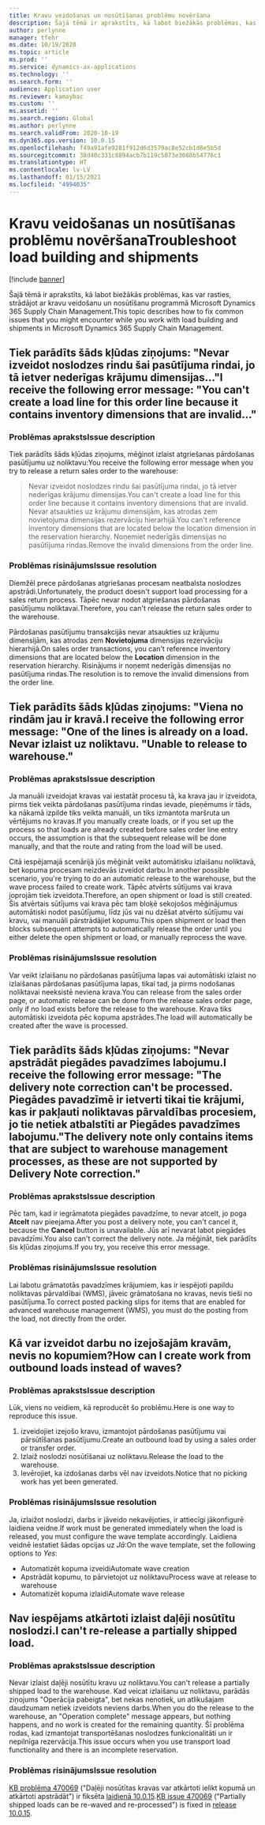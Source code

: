 ```yaml
---
title: Kravu veidošanas un nosūtīšanas problēmu novēršana
description: Šajā tēmā ir aprakstīts, kā labot biežākās problēmas, kas var rasties, strādājot ar kravu veidošanu un nosūtīšanu programmā Microsoft Dynamics 365 Supply Chain Management.
author: perlynne
manager: tfehr
ms.date: 10/19/2020
ms.topic: article
ms.prod: ''
ms.service: dynamics-ax-applications
ms.technology: ''
ms.search.form: ''
audience: Application user
ms.reviewer: kamaybac
ms.custom: ''
ms.assetid: ''
ms.search.region: Global
ms.author: perlynne
ms.search.validFrom: 2020-10-19
ms.dyn365.ops.version: 10.0.15
ms.openlocfilehash: f49a91afe9281f912d6d3579ac8e52cb1d8e5b5d
ms.sourcegitcommit: 38d40c331c8894acb7b119c5073e3088b54776c1
ms.translationtype: HT
ms.contentlocale: lv-LV
ms.lasthandoff: 01/15/2021
ms.locfileid: "4994035"
---
```

# <a name="troubleshoot-load-building-and-shipments"></a><span data-ttu-id="5e902-103">Kravu veidošanas un nosūtīšanas problēmu novēršana</span><span class="sxs-lookup"><span data-stu-id="5e902-103">Troubleshoot load building and shipments</span></span>

[!include [banner](../includes/banner.md)]

<span data-ttu-id="5e902-104">Šajā tēmā ir aprakstīts, kā labot biežākās problēmas, kas var rasties, strādājot ar kravu veidošanu un nosūtīšanu programmā Microsoft Dynamics 365 Supply Chain Management.</span><span class="sxs-lookup"><span data-stu-id="5e902-104">This topic describes how to fix common issues that you might encounter while you work with load building and shipments in Microsoft Dynamics 365 Supply Chain Management.</span></span>

## <a name="i-receive-the-following-error-message-you-cant-create-a-load-line-for-this-order-line-because-it-contains-inventory-dimensions-that-are-invalid"></a><span data-ttu-id="5e902-105">Tiek parādīts šāds kļūdas ziņojums: "Nevar izveidot noslodzes rindu šai pasūtījuma rindai, jo tā ietver nederīgas krājumu dimensijas..."</span><span class="sxs-lookup"><span data-stu-id="5e902-105">I receive the following error message: "You can't create a load line for this order line because it contains inventory dimensions that are invalid..."</span></span>

### <a name="issue-description"></a><span data-ttu-id="5e902-106">Problēmas apraksts</span><span class="sxs-lookup"><span data-stu-id="5e902-106">Issue description</span></span>

<span data-ttu-id="5e902-107">Tiek parādīts šāds kļūdas ziņojums, mēģinot izlaist atgriešanas pārdošanas pasūtījumu uz noliktavu:</span><span class="sxs-lookup"><span data-stu-id="5e902-107">You receive the following error message when you try to release a return sales order to the warehouse:</span></span>

> <span data-ttu-id="5e902-108">Nevar izveidot noslodzes rindu šai pasūtījuma rindai, jo tā ietver nederīgas krājumu dimensijas.</span><span class="sxs-lookup"><span data-stu-id="5e902-108">You can't create a load line for this order line because it contains inventory dimensions that are invalid.</span></span> <span data-ttu-id="5e902-109">Nevar atsaukties uz krājumu dimensijām, kas atrodas zem novietojuma dimensijas rezervāciju hierarhijā.</span><span class="sxs-lookup"><span data-stu-id="5e902-109">You can't reference inventory dimensions that are located below the location dimension in the reservation hierarchy.</span></span> <span data-ttu-id="5e902-110">Noņemiet nederīgās dimensijas no pasūtījuma rindas.</span><span class="sxs-lookup"><span data-stu-id="5e902-110">Remove the invalid dimensions from the order line.</span></span>

### <a name="issue-resolution"></a><span data-ttu-id="5e902-111">Problēmas risinājums</span><span class="sxs-lookup"><span data-stu-id="5e902-111">Issue resolution</span></span>

<span data-ttu-id="5e902-112">Diemžēl prece pārdošanas atgriešanas procesam neatbalsta noslodzes apstrādi.</span><span class="sxs-lookup"><span data-stu-id="5e902-112">Unfortunately, the product doesn't support load processing for a sales return process.</span></span> <span data-ttu-id="5e902-113">Tāpēc nevar nodot atgriešanas pārdošanas pasūtījumu noliktavai.</span><span class="sxs-lookup"><span data-stu-id="5e902-113">Therefore, you can't release the return sales order to the warehouse.</span></span>

<span data-ttu-id="5e902-114">Pārdošanas pasūtījumu transakcijās nevar atsaukties uz krājumu dimensijām, kas atrodas zem **Novietojuma** dimensijas rezervāciju hierarhijā.</span><span class="sxs-lookup"><span data-stu-id="5e902-114">On sales order transactions, you can't reference inventory dimensions that are located below the **Location** dimension in the reservation hierarchy.</span></span> <span data-ttu-id="5e902-115">Risinājums ir noņemt nederīgās dimensijas no pasūtījuma rindas.</span><span class="sxs-lookup"><span data-stu-id="5e902-115">The resolution is to remove the invalid dimensions from the order line.</span></span>

## <a name="i-receive-the-following-error-message-one-of-the-lines-is-already-on-a-load-unable-to-release-to-warehouse"></a><span data-ttu-id="5e902-116">Tiek parādīts šāds kļūdas ziņojums: "Viena no rindām jau ir kravā.</span><span class="sxs-lookup"><span data-stu-id="5e902-116">I receive the following error message: "One of the lines is already on a load.</span></span> <span data-ttu-id="5e902-117">Nevar izlaist uz noliktavu. "</span><span class="sxs-lookup"><span data-stu-id="5e902-117">Unable to release to warehouse."</span></span>

### <a name="issue-description"></a><span data-ttu-id="5e902-118">Problēmas apraksts</span><span class="sxs-lookup"><span data-stu-id="5e902-118">Issue description</span></span>

<span data-ttu-id="5e902-119">Ja manuāli izveidojat kravas vai iestatāt procesu tā, ka krava jau ir izveidota, pirms tiek veikta pārdošanas pasūtījuma rindas ievade, pieņēmums ir tāds, ka nākamā izpilde tiks veikta manuāli, un tiks izmantota maršruta un vērtējums no kravas.</span><span class="sxs-lookup"><span data-stu-id="5e902-119">If you manually create loads, or if you set up the process so that loads are already created before sales order line entry occurs, the assumption is that the subsequent release will be done manually, and that the route and rating from the load will be used.</span></span>

<span data-ttu-id="5e902-120">Citā iespējamajā scenārijā jūs mēģināt veikt automātisku izlaišanu noliktavā, bet kopuma procesam neizdevās izveidot darbu.</span><span class="sxs-lookup"><span data-stu-id="5e902-120">In another possible scenario, you're trying to do an automatic release to the warehouse, but the wave process failed to create work.</span></span> <span data-ttu-id="5e902-121">Tāpēc atvērts sūtījums vai krava joprojām tiek izveidota.</span><span class="sxs-lookup"><span data-stu-id="5e902-121">Therefore, an open shipment or load is still created.</span></span> <span data-ttu-id="5e902-122">Šis atvērtais sūtījums vai krava pēc tam bloķē sekojošos mēģinājumus automātiski nodot pasūtījumu, līdz jūs vai nu dzēšat atvērto sūtījumu vai kravu, vai manuāli pārstrādājiet kopumu.</span><span class="sxs-lookup"><span data-stu-id="5e902-122">This open shipment or load then blocks subsequent attempts to automatically release the order until you either delete the open shipment or load, or manually reprocess the wave.</span></span>

### <a name="issue-resolution"></a><span data-ttu-id="5e902-123">Problēmas risinājums</span><span class="sxs-lookup"><span data-stu-id="5e902-123">Issue resolution</span></span>

<span data-ttu-id="5e902-124">Var veikt izlaišanu no pārdošanas pasūtījuma lapas vai automātiski izlaist no izlaišanas pārdošanas pasūtījuma lapas, tikai tad, ja pirms nodošanas noliktavai neeksistē neviena krava.</span><span class="sxs-lookup"><span data-stu-id="5e902-124">You can release from the sales order page, or automatic release can be done from the release sales order page, only if no load exists before the release to the warehouse.</span></span> <span data-ttu-id="5e902-125">Krava tiks automātiski izveidota pēc kopuma apstrādes.</span><span class="sxs-lookup"><span data-stu-id="5e902-125">The load will automatically be created after the wave is processed.</span></span>

## <a name="i-receive-the-following-error-message-the-delivery-note-correction-cant-be-processed-the-delivery-note-only-contains-items-that-are-subject-to-warehouse-management-processes-as-these-are-not-supported-by-delivery-note-correction"></a><span data-ttu-id="5e902-126">Tiek parādīts šāds kļūdas ziņojums: "Nevar apstrādāt piegādes pavadzīmes labojumu.</span><span class="sxs-lookup"><span data-stu-id="5e902-126">I receive the following error message: "The delivery note correction can't be processed.</span></span> <span data-ttu-id="5e902-127">Piegādes pavadzīmē ir ietverti tikai tie krājumi, kas ir pakļauti noliktavas pārvaldības procesiem, jo tie netiek atbalstīti ar Piegādes pavadzīmes labojumu."</span><span class="sxs-lookup"><span data-stu-id="5e902-127">The delivery note only contains items that are subject to warehouse management processes, as these are not supported by Delivery Note correction."</span></span>

### <a name="issue-description"></a><span data-ttu-id="5e902-128">Problēmas apraksts</span><span class="sxs-lookup"><span data-stu-id="5e902-128">Issue description</span></span>

<span data-ttu-id="5e902-129">Pēc tam, kad ir iegrāmatota piegādes pavadzīme, to nevar atcelt, jo poga **Atcelt** nav pieejama.</span><span class="sxs-lookup"><span data-stu-id="5e902-129">After you post a delivery note, you can't cancel it, because the **Cancel** button is unavailable.</span></span> <span data-ttu-id="5e902-130">Jūs arī nevarat labot piegādes pavadzīmi.</span><span class="sxs-lookup"><span data-stu-id="5e902-130">You also can't correct the delivery note.</span></span> <span data-ttu-id="5e902-131">Ja mēģināt, tiek parādīts šis kļūdas ziņojums.</span><span class="sxs-lookup"><span data-stu-id="5e902-131">If you try, you receive this error message.</span></span>

### <a name="issue-resolution"></a><span data-ttu-id="5e902-132">Problēmas risinājums</span><span class="sxs-lookup"><span data-stu-id="5e902-132">Issue resolution</span></span>

<span data-ttu-id="5e902-133">Lai labotu grāmatotās pavadzīmes krājumiem, kas ir iespējoti papildu noliktavas pārvaldībai (WMS), jāveic grāmatošana no kravas, nevis tieši no pasūtījuma.</span><span class="sxs-lookup"><span data-stu-id="5e902-133">To correct posted packing slips for items that are enabled for advanced warehouse management (WMS), you must do the posting from the load, not directly from the order.</span></span>

## <a name="how-can-i-create-work-from-outbound-loads-instead-of-waves"></a><span data-ttu-id="5e902-134">Kā var izveidot darbu no izejošajām kravām, nevis no kopumiem?</span><span class="sxs-lookup"><span data-stu-id="5e902-134">How can I create work from outbound loads instead of waves?</span></span>

### <a name="issue-description"></a><span data-ttu-id="5e902-135">Problēmas apraksts</span><span class="sxs-lookup"><span data-stu-id="5e902-135">Issue description</span></span>

<span data-ttu-id="5e902-136">Lūk, viens no veidiem, kā reproducēt šo problēmu.</span><span class="sxs-lookup"><span data-stu-id="5e902-136">Here is one way to reproduce this issue.</span></span>

1. <span data-ttu-id="5e902-137">izveidojiet izejošo kravu, izmantojot pārdošanas pasūtījumu vai pārsūtīšanas pasūtījumu.</span><span class="sxs-lookup"><span data-stu-id="5e902-137">Create an outbound load by using a sales order or transfer order.</span></span>
2. <span data-ttu-id="5e902-138">Izlaiž noslodzi nosūtīšanai uz noliktavu.</span><span class="sxs-lookup"><span data-stu-id="5e902-138">Release the load to the warehouse.</span></span>
3. <span data-ttu-id="5e902-139">Ievērojiet, ka izdošanas darbs vēl nav izveidots.</span><span class="sxs-lookup"><span data-stu-id="5e902-139">Notice that no picking work has yet been generated.</span></span>

### <a name="issue-resolution"></a><span data-ttu-id="5e902-140">Problēmas risinājums</span><span class="sxs-lookup"><span data-stu-id="5e902-140">Issue resolution</span></span>

<span data-ttu-id="5e902-141">Ja, izlaižot noslodzi, darbs ir jāveido nekavējoties, ir attiecīgi jākonfigurē laidiena veidne.</span><span class="sxs-lookup"><span data-stu-id="5e902-141">If work must be generated immediately when the load is released, you must configure the wave template accordingly.</span></span> <span data-ttu-id="5e902-142">Laidiena veidnē iestatiet šādas opcijas uz *Jā*:</span><span class="sxs-lookup"><span data-stu-id="5e902-142">On the wave template, set the following options to *Yes*:</span></span>

- <span data-ttu-id="5e902-143">Automatizēt kopuma izveidi</span><span class="sxs-lookup"><span data-stu-id="5e902-143">Automate wave creation</span></span>
- <span data-ttu-id="5e902-144">Apstrādāt kopumu, to pārvietojot uz noliktavu</span><span class="sxs-lookup"><span data-stu-id="5e902-144">Process wave at release to warehouse</span></span>
- <span data-ttu-id="5e902-145">Automatizēt kopuma izlaidi</span><span class="sxs-lookup"><span data-stu-id="5e902-145">Automate wave release</span></span>

## <a name="i-cant-re-release-a-partially-shipped-load"></a><span data-ttu-id="5e902-146">Nav iespējams atkārtoti izlaist daļēji nosūtītu noslodzi.</span><span class="sxs-lookup"><span data-stu-id="5e902-146">I can't re-release a partially shipped load.</span></span>

### <a name="issue-description"></a><span data-ttu-id="5e902-147">Problēmas apraksts</span><span class="sxs-lookup"><span data-stu-id="5e902-147">Issue description</span></span>

<span data-ttu-id="5e902-148">Nevar izlaist daļēji nosūtītu kravu uz noliktavu.</span><span class="sxs-lookup"><span data-stu-id="5e902-148">You can't release a partially shipped load to the warehouse.</span></span> <span data-ttu-id="5e902-149">Kad veicat izlaišanu uz noliktavu, parādās ziņojums "Operācija pabeigta", bet nekas nenotiek, un atlikušajam daudzumam netiek izveidots neviens darbs.</span><span class="sxs-lookup"><span data-stu-id="5e902-149">When you do the release to the warehouse, an "Operation complete" message appears, but nothing happens, and no work is created for the remaining quantity.</span></span> <span data-ttu-id="5e902-150">Šī problēma rodas, kad izmantojat transportēšanas noslodzes funkcionalitāti un ir nepilnīga rezervācija.</span><span class="sxs-lookup"><span data-stu-id="5e902-150">This issue occurs when you use transport load functionality and there is an incomplete reservation.</span></span>

### <a name="issue-resolution"></a><span data-ttu-id="5e902-151">Problēmas risinājums</span><span class="sxs-lookup"><span data-stu-id="5e902-151">Issue resolution</span></span>

<span data-ttu-id="5e902-152">[KB problēma 470069](https://fix.lcs.dynamics.com/Issue/Details?kb=4574490&bugId=470069&dbType=3&qc=84ce1e09d7032d8b8ef86f5a0c68b86badf3dfaf29686c5ebbe97c53c0957b5f) ("Daļēji nosūtītas kravas var atkārtoti ielikt kopumā un atkārtoti apstrādāt") ir fiksēta [laidienā 10.0.15](../get-started/whats-new-scm-10-0-15.md).</span><span class="sxs-lookup"><span data-stu-id="5e902-152">[KB issue 470069](https://fix.lcs.dynamics.com/Issue/Details?kb=4574490&bugId=470069&dbType=3&qc=84ce1e09d7032d8b8ef86f5a0c68b86badf3dfaf29686c5ebbe97c53c0957b5f) ("Partially shipped loads can be re-waved and re-processed") is fixed in [release 10.0.15](../get-started/whats-new-scm-10-0-15.md).</span></span>
